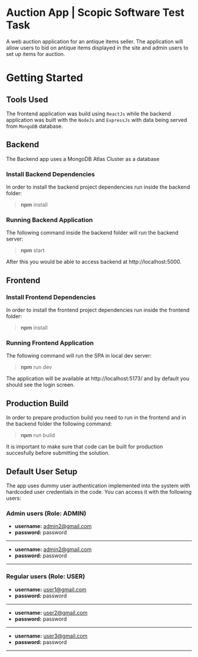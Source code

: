 # Auction App | Scopic Software Test Task

A web auction application for an antique items seller. The application will allow users to bid on antique items displayed in the site and admin users to set up items for auction.

# Getting Started

## Tools Used

The frontend application was build using `ReactJs` while the backend application was built with the `NodeJs` and `ExpressJs` with data being served from `MongoDB` database.

## Backend

The Backend app uses a MongoDB Atlas Cluster as a database

### Install Backend Dependencies

In order to install the backend project dependencies run inside the backend folder:

> **npm** install

### Running Backend Application

The following command inside the backend folder will run the backend server:

> **npm** start

After this you would be able to access backend at http://localhost:5000.

## Frontend

### Install Frontend Dependencies

In order to install the frontend project dependencies run inside the frontend folder:

> **npm** install

### Running Frontend Application

The following command will run the SPA in local dev server:

> **npm** run dev

The application will be available at http://localhost:5173/ and by default you should see the login screen.

## Production Build

In order to prepare production build you need to run in the frontend and in the backend folder the following command:

> **npm** run build

It is important to make sure that code can be built for production succesfully before submitting the solution.

## Default User Setup

The app uses dummy user authentication implemented into the system with hardcoded user credentials in the code. You can access it with the following users:

### Admin users (Role: ADMIN)

- **username:** admin2@gmail.com
- **password:** password

---

- **username:** admin2@gmail.com
- **password:** password

---

### Regular users (Role: USER)

- **username:** user1@gmail.com
- **password:** password

---

- **username:** user2@gmail.com
- **password:** password

---

- **username:** user3@gmail.com
- **password:** password

---

